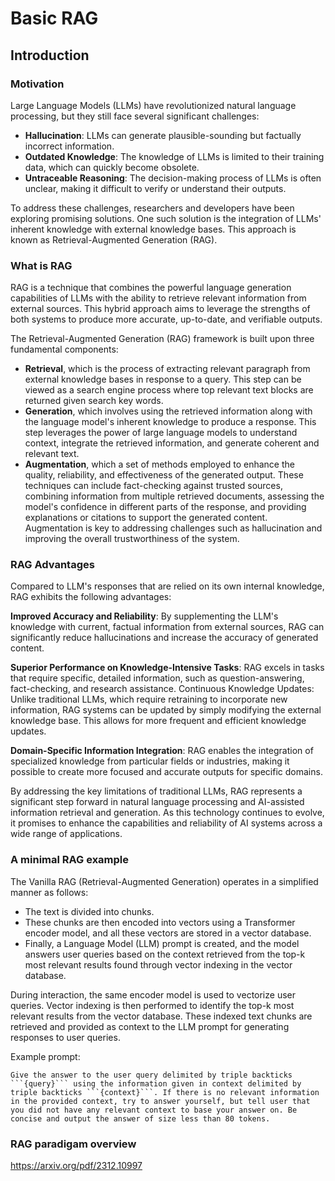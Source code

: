 # Basic RAG

## Introduction

### Motivation
Large Language Models (LLMs) have revolutionized natural language processing, but they still face several significant challenges:

* **Hallucination**: LLMs can generate plausible-sounding but factually incorrect information.
* **Outdated Knowledge**: The knowledge of LLMs is limited to their training data, which can quickly become obsolete.
* **Untraceable Reasoning**: The decision-making process of LLMs is often unclear, making it difficult to verify or understand their outputs.

To address these challenges, researchers and developers have been exploring promising solutions. One such solution is the integration of LLMs' inherent knowledge with external knowledge bases. This approach is known as Retrieval-Augmented Generation (RAG).

### What is RAG

RAG is a technique that combines the powerful language generation capabilities of LLMs with the ability to retrieve relevant information from external sources. This hybrid approach aims to leverage the strengths of both systems to produce more accurate, up-to-date, and verifiable outputs.

The Retrieval-Augmented Generation (RAG) framework is built upon three fundamental components:
* **Retrieval**, which is the process of extracting relevant paragraph from external knowledge bases in response to a query. This step can be viewed as a search engine process where top relevant text blocks are returned given search key words.  
* **Generation**, which involves using the retrieved information along with the language model's inherent knowledge to produce a response. This step leverages the power of large language models to understand context, integrate the retrieved information, and generate coherent and relevant text. 
* **Augmentation**, which a set of methods employed to enhance the quality, reliability, and effectiveness of the generated output. These techniques can include fact-checking against trusted sources, combining information from multiple retrieved documents, assessing the model's confidence in different parts of the response, and providing explanations or citations to support the generated content. Augmentation is key to addressing challenges such as hallucination and improving the overall trustworthiness of the system.

### RAG Advantages


Compared to LLM's responses that are relied on its own internal knowledge, RAG exhibits the following advantages:

**Improved Accuracy and Reliability**: By supplementing the LLM's knowledge with current, factual information from external sources, RAG can significantly reduce hallucinations and increase the accuracy of generated content.

**Superior Performance on Knowledge-Intensive Tasks**: RAG excels in tasks that require specific, detailed information, such as question-answering, fact-checking, and research assistance.
Continuous Knowledge Updates: Unlike traditional LLMs, which require retraining to incorporate new information, RAG systems can be updated by simply modifying the external knowledge base. This allows for more frequent and efficient knowledge updates.

**Domain-Specific Information Integration**: RAG enables the integration of specialized knowledge from particular fields or industries, making it possible to create more focused and accurate outputs for specific domains.

By addressing the key limitations of traditional LLMs, RAG represents a significant step forward in natural language processing and AI-assisted information retrieval and generation. As this technology continues to evolve, it promises to enhance the capabilities and reliability of AI systems across a wide range of applications.

### A minimal RAG example


The Vanilla RAG (Retrieval-Augmented Generation) operates in a simplified manner as follows:

- The text is divided into chunks.
- These chunks are then encoded into vectors using a Transformer encoder model, and all these vectors are stored in a vector database.
- Finally, a Language Model (LLM) prompt is created, and the model answers user queries based on the context retrieved from the top-k most relevant results found through vector indexing in the vector database.

During interaction, the same encoder model is used to vectorize user queries. Vector indexing is then performed to identify the top-k most relevant results from the vector database. These indexed text chunks are retrieved and provided as context to the LLM prompt for generating responses to user queries.


Example prompt:
```
Give the answer to the user query delimited by triple backticks ```{query}``` using the information given in context delimited by triple backticks ```{context}```. If there is no relevant information in the provided context, try to answer yourself, but tell user that you did not have any relevant context to base your answer on. Be concise and output the answer of size less than 80 tokens.
```


### RAG paradigam overview


https://arxiv.org/pdf/2312.10997
